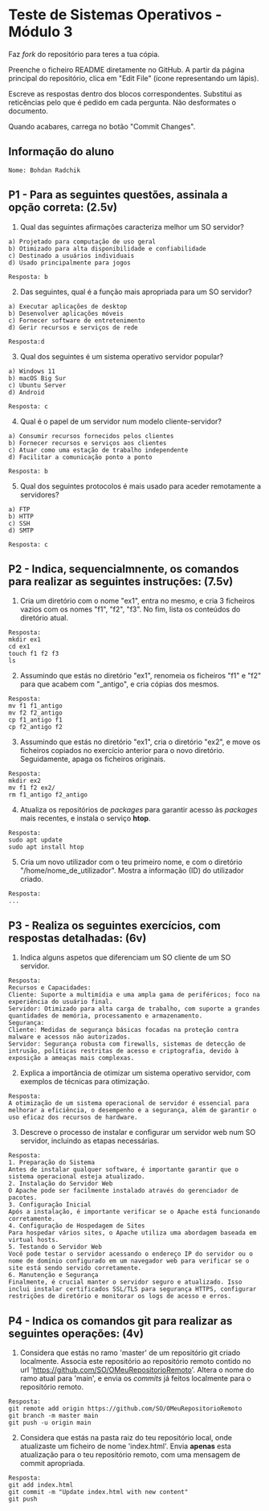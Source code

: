 # Teste de Sistemas Operativos - Módulo 3

Faz *fork* do repositório para teres a tua cópia.

Preenche o ficheiro README diretamente no GitHub. A partir da página principal do repositório, clica em "Edit File" (ícone representando um lápis).

Escreve as respostas dentro dos blocos correspondentes. Substitui as reticências pelo que é pedido em cada pergunta. Não desformates o documento.

Quando acabares, carrega no botão "Commit Changes".

## Informação do aluno

    Nome: Bohdan Radchik

## P1 - Para as seguintes questões, assinala a opção correta: (2.5v)

  1. Qual das seguintes afirmações caracteriza melhor um SO servidor?

    a) Projetado para computação de uso geral
    b) Otimizado para alta disponibilidade e confiabilidade
    c) Destinado a usuários individuais
    d) Usado principalmente para jogos
    
    Resposta: b

  2. Das seguintes, qual é a função mais apropriada para um SO servidor?

    a) Executar aplicações de desktop
    b) Desenvolver aplicações móveis
    c) Fornecer software de entretenimento
    d) Gerir recursos e serviços de rede
    
    Resposta:d 
   
  3. Qual dos seguintes é um sistema operativo servidor popular?

    a) Windows 11
    b) macOS Big Sur
    c) Ubuntu Server
    d) Android
    
    Resposta: c

  4. Qual é o papel de um servidor num modelo cliente-servidor?

    a) Consumir recursos fornecidos pelos clientes
    b) Fornecer recursos e serviços aos clientes
    c) Atuar como uma estação de trabalho independente
    d) Facilitar a comunicação ponto a ponto
    
    Resposta: b

  5. Qual dos seguintes protocolos é mais usado para aceder remotamente a servidores?

    a) FTP
    b) HTTP
    c) SSH
    d) SMTP
    
    Resposta: c

## P2 - Indica, sequencialmnente, os comandos para realizar as seguintes instruções: (7.5v)

  1. Cria um diretório com o nome "ex1", entra no mesmo, e cria 3 ficheiros vazios com os nomes "f1", "f2", "f3". No fim, lista os conteúdos do diretório atual.

    Resposta:
    mkdir ex1            
    cd ex1               
    touch f1 f2 f3       
    ls   
    
  2. Assumindo que estás no diretório "ex1", renomeia os ficheiros "f1" e "f2" para que acabem com "_antigo", e cria cópias dos mesmos.

    Resposta:
    mv f1 f1_antigo     
    mv f2 f2_antigo     
    cp f1_antigo f1      
    cp f2_antigo f2

  3. Assumindo que estás no diretório "ex1", cria o diretório "ex2", e move os ficheiros copiados no exercício anterior para o novo diretório. Seguidamente, apaga os ficheiros originais.

    Resposta:
    mkdir ex2              
    mv f1 f2 ex2/           
    rm f1_antigo f2_antigo

  4. Atualiza os repositórios de *packages* para garantir acesso às *packages* mais recentes, e instala o serviço **htop**.

    Resposta:
    sudo apt update              
    sudo apt install htop        


  5. Cria um novo utilizador com o teu primeiro nome, e com o diretório "/home/nome_de_utilizador". Mostra a informação (ID) do utilizador criado.

    Resposta:
    ...

## P3 - Realiza os seguintes exercícios, com respostas detalhadas: (6v)

  1. Indica alguns aspetos que diferenciam um SO cliente de um SO servidor.

    Resposta:
    Recursos e Capacidades:
    Cliente: Suporte a multimídia e uma ampla gama de periféricos; foco na experiência do usuário final.
    Servidor: Otimizado para alta carga de trabalho, com suporte a grandes quantidades de memória, processamento e armazenamento.
    Segurança:
    Cliente: Medidas de segurança básicas focadas na proteção contra malware e acessos não autorizados.
    Servidor: Segurança robusta com firewalls, sistemas de detecção de intrusão, políticas restritas de acesso e criptografia, devido à exposição a ameaças mais complexas.

     
  2. Explica a importância de otimizar um sistema operativo servidor, com exemplos de técnicas para otimização.

    Resposta:
    A otimização de um sistema operacional de servidor é essencial para melhorar a eficiência, o desempenho e a segurança, além de garantir o uso eficaz dos recursos de hardware. 

  3. Descreve o processo de instalar e configurar um servidor web num SO servidor, incluindo as etapas necessárias.

    Resposta:
    1. Preparação do Sistema
    Antes de instalar qualquer software, é importante garantir que o sistema operacional esteja atualizado.
    2. Instalação do Servidor Web
    O Apache pode ser facilmente instalado através do gerenciador de pacotes.
    3. Configuração Inicial
    Após a instalação, é importante verificar se o Apache está funcionando corretamente.
    4. Configuração de Hospedagem de Sites
    Para hospedar vários sites, o Apache utiliza uma abordagem baseada em virtual hosts.
    5. Testando o Servidor Web
    Você pode testar o servidor acessando o endereço IP do servidor ou o nome de domínio configurado em um navegador web para verificar se o site está sendo servido corretamente.
    6. Manutenção e Segurança
    Finalmente, é crucial manter o servidor seguro e atualizado. Isso inclui instalar certificados SSL/TLS para segurança HTTPS, configurar restrições de diretório e monitorar os logs de acesso e erros.


## P4 - Indica os comandos **git** para realizar as seguintes operações: (4v)

  1. Considera que estás no ramo 'master' de um repositório git criado localmente. Associa este repositório ao repositório remoto contido no url 'https://github.com/SO/OMeuRepositorioRemoto'. Altera o nome do ramo atual para 'main', e envia os *commits* já feitos localmente para o repositório remoto.

    Resposta:
    git remote add origin https://github.com/SO/OMeuRepositorioRemoto
    git branch -m master main
    git push -u origin main


  2. Considera que estás na pasta raiz do teu repositório local, onde atualizaste um ficheiro de nome 'index.html'. Envia **apenas** esta atualização para o teu repositório remoto, com uma mensagem de commit apropriada.

    Resposta:
    git add index.html
    git commit -m "Update index.html with new content"
    git push



